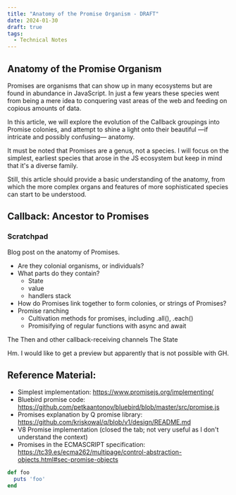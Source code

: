 ```yaml
---
title: "Anatomy of the Promise Organism - DRAFT"
date: 2024-01-30
draft: true
tags:
  - Technical Notes
---
```


## Anatomy of the Promise Organism

Promises are organisms that can show up in many ecosystems but are found in abundance in JavaScript. In just a few years these species went from being a mere idea to conquering vast areas of the web and feeding on copious amounts of data.

In this article, we will explore the evolution of the Callback groupings into Promise colonies, and attempt to shine a light onto their beautiful —if intricate and possibly confusing— anatomy.

It must be noted that Promises are a genus, not a species. I will focus on the simplest, earliest species that arose in the JS ecosystem but keep in mind that it's a diverse family.

Still, this article should provide a basic understanding of the anatomy, from which the more complex organs and features of more sophisticated species can start to be understood.

## Callback: Ancestor to Promises

### Scratchpad
Blog post on the anatomy of Promises.

* Are they colonial organisms, or individuals?
* What parts do they contain?
	* State
	* value
	* handlers stack
* How do Promises link together to form colonies, or strings of Promises?
* Promise ranching
	* Cultivation methods for promises, including .all(), .each()
	* Promisifying of regular functions with async and await

The Then and other callback-receiving channels
The State

Hm. I would like to get a preview but apparently that is not possible with GH.

## Reference Material:
- Simplest implementation: https://www.promisejs.org/implementing/
- Bluebird promise code: https://github.com/petkaantonov/bluebird/blob/master/src/promise.js
- Promises explanation by Q promise library: https://github.com/kriskowal/q/blob/v1/design/README.md
- V8 Promise implementation (closed the tab; not very useful as I don't understand the context)
- Promises in the ECMASCRIPT specification: https://tc39.es/ecma262/multipage/control-abstraction-objects.html#sec-promise-objects

```ruby
def foo
  puts 'foo'
end
```

